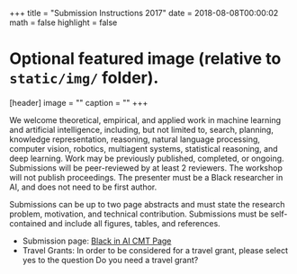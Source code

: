 ﻿+++
title = "Submission Instructions 2017"
date = 2018-08-08T00:00:02
math = false
highlight = false

# Optional featured image (relative to `static/img/` folder).
[header]
image = ""
caption = ""
+++

We welcome theoretical, empirical, and applied work in machine learning and artificial intelligence, including, but not limited to, search, planning, knowledge representation, reasoning, natural language processing, computer vision, robotics, multiagent systems, statistical reasoning, and deep learning. Work may be previously published, completed, or ongoing. Submissions will be peer-reviewed by at least 2 reviewers. The workshop will not publish proceedings. The presenter must be a Black researcher in AI, and does not need to be first author.

Submissions can be up to two page abstracts and must state the research problem, motivation, and technical contribution. Submissions must be self-contained and include all figures, tables, and references.

 - Submission page: [Black in AI CMT Page](https://cmt3.research.microsoft.com/BLACKINAI2017)
 - Travel Grants: In order to be considered for a travel grant, please select yes to the question Do you need a travel grant?
